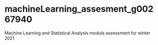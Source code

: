 # machineLearning_assesment_g00267940
Machine Learning and Statistical Analysis module assessment for winter 2021
